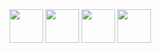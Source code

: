 
<img src="https://user-images.githubusercontent.com/4249591/32805456-7dbdca2c-c957-11e7-9c32-d5465e7969d9.png" height="60">

<img src="https://user-images.githubusercontent.com/4249591/32805461-800e40b8-c957-11e7-8620-f3ebb5f02299.png" height="60">

<img src="https://user-images.githubusercontent.com/4249591/32805462-823d23b8-c957-11e7-86db-97f37d1ec762.png" height="60">

<img src="https://user-images.githubusercontent.com/4249591/32805467-844e6f18-c957-11e7-9d74-b986a3d7cc28.png" height="60">


